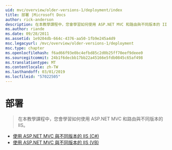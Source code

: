 ```yaml
---
uid: mvc/overview/older-versions-1/deployment/index
title: 部署 |Microsoft Docs
author: rick-anderson
description: 在本教學課程中，您會學習如何使用 ASP.NET MVC 和路由與不同版本的 IIS。
ms.author: riande
ms.date: 09/28/2011
ms.assetid: 1e9204db-664c-4376-aa50-1fb9e245a4d9
msc.legacyurl: /mvc/overview/older-versions-1/deployment
msc.type: chapter
ms.openlocfilehash: f6ad66f93e0bc4efbd85c2d0b25ff70eef9deee0
ms.sourcegitcommit: 24b1f6decbb17bb22a45166e5fdb0845c65af498
ms.translationtype: MT
ms.contentlocale: zh-TW
ms.lasthandoff: 03/01/2019
ms.locfileid: "57022505"
---
```

<a name="deployment"></a>部署
====================
> 在本教學課程中，您會學習如何使用 ASP.NET MVC 和路由與不同版本的 IIS。


- [使用 ASP.NET MVC 與不同版本的 IIS (C#)](using-asp-net-mvc-with-different-versions-of-iis-cs.md)
- [使用 ASP.NET MVC 與不同版本的 IIS (VB)](using-asp-net-mvc-with-different-versions-of-iis-vb.md)
